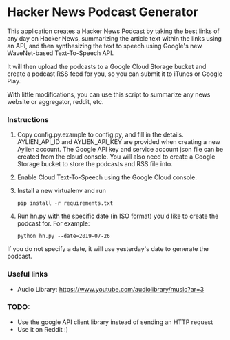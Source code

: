 # Hacker News Podcast Generator

This application creates a Hacker News Podcast by taking the best links of any day on Hacker News, summarizing the article text
within the links using an API, and then synthesizing the text to speech using Google's new WaveNet-based Text-To-Speech API.

It will then upload the podcasts to a Google Cloud Storage bucket and create a podcast RSS feed for you, so you can submit it to iTunes or Google Play.

With little modifications, you can use this script to summarize any news website or aggregator, reddit, etc.

### Instructions

1. Copy config.py.example to config.py, and fill in the details.
AYLIEN_API_ID and AYLIEN_API_KEY are provided when creating a new Aylien account.
The Google API key and service account json file can be created from the cloud console.
You will also need to create a Google Storage bucket to store the podcasts and RSS file into.

2. Enable Cloud Text-To-Speech using the Google Cloud console.

3. Install a new virtualenv and run

    `pip install -r requirements.txt`

3. Run hn.py with the specific date (in ISO format) you'd like to create the podcast for. For example:

    `python hn.py --date=2019-07-26`

If you do not specify a date, it will use yesterday's date to generate the podcast.

### Useful links

* Audio Library: https://www.youtube.com/audiolibrary/music?ar=3

### TODO:

* Use the google API client library instead of sending an HTTP request
* Use it on Reddit :)
